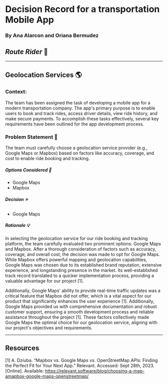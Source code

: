 # Decision Record for a transportation Mobile App

### By Ana Alarcon and Oriana Bermudez

## _Route Rider_ 🚛

---

## Geolocation Services 🌎

### Context:

The team has been assigned the task of developing a mobile app for a modern transportation company. The app's primary purpose is to enable users to book and track rides, access driver details, view ride history, and make secure payments. To accomplish these tasks effectively, several key requirements have been outlined for the app development process.

### Problem Statement 🤔

The team must carefully choose a geolocation service provider (e.g., Google Maps or Mapbox) based on factors like accuracy, coverage, and cost to enable ride booking and tracking.

##### Options Considered 🔁

- Google Maps
- Mapbox

##### Decision ⭐

- Google Maps

##### Rationale 💡

In selecting the geolocation service for our ride booking and tracking platform, the team carefully evaluated two prominent options: Google Maps and Mapbox. After a thorough consideration of factors such as accuracy, coverage, and overall cost, the decision was made to opt for Google Maps. While Mapbox offers powerful mapping and geolocation capabilities, Google Maps was chosen due to its established brand reputation, extensive experience, and longstanding presence in the market. Its well-established track record translated to a quicker implementation process, providing a valuable advantage for our project [1].

Additionally, Google Maps' ability to provide real-time traffic updates was a critical feature that Mapbox did not offer, which is a vital aspect for our product that significantly enhances the user experience [1]. Additionally, Google Maps provided us with comprehensive documentation and robust customer support, ensuring a smooth development process and reliable assistance throughout the project [1]. These factors collectively made Google Maps the optimal choice for our geolocation service, aligning with our project's objectives and requirements.

---

## Resources

[1] A. Dziuba. “Mapbox vs. Google Maps vs. OpenStreetMap APIs: Finding the Perfect Fit for Your Next App.” Relevant. Accessed: Sept 28th, 2023. [Online]. Available: https://relevant.software/blog/choosing-a-map-amapbox-google-maps-openstreetmap/
